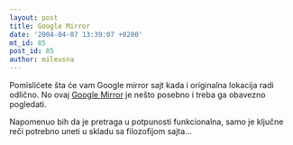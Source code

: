 ```yaml
---
layout: post
title: Google Mirror
date: '2004-04-07 13:39:07 +0200'
mt_id: 85
post_id: 85
author: mileusna
---
```

Pomislićete šta će vam Google mirror sajt kada i originalna lokacija radi odlično. No ovaj [Google Mirror](www.alltooflat.com/geeky/elgoog/) je nešto posebno i treba ga obavezno pogledati.

Napomenuo bih da je pretraga u potpunosti funkcionalna, samo je ključne reči potrebno uneti u skladu sa filozofijom sajta...

